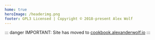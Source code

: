 ```yaml
---
home: true
heroImage: /headerimg.png
footer: GPL3 Licensed | Copyright © 2018-present Alex Wolf
---
```

::: danger
IMPORTANT: Site has moved to [cookbook.alexanderwolf.io](https://cookbook.alexanderwolf.io)
:::
